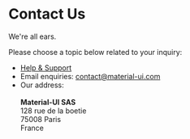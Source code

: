 # Contact Us

<p class="description">We're all ears.</p>

Please choose a topic below related to your inquiry:

- [Help & Support](/getting-started/support/)
- Email enquiries: [contact@material-ui.com](mailto:contact@material-ui.com)
- Our address:<br /><br />
  **Material-UI SAS**<br />
  128 rue de la boetie<br />
  75008 Paris<br />
  France

